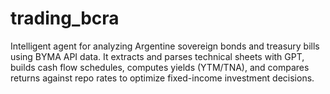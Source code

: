 # trading_bcra
Intelligent agent for analyzing Argentine sovereign bonds and treasury bills using BYMA API data. It extracts and parses technical sheets with GPT, builds cash flow schedules, computes yields (YTM/TNA), and compares returns against repo rates to optimize fixed-income investment decisions.
